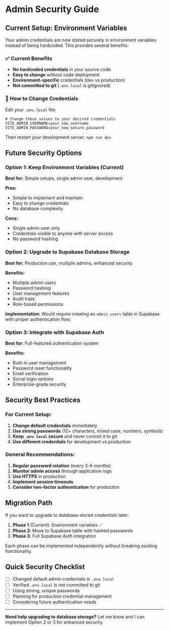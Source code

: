 # Admin Security Guide

## Current Setup: Environment Variables

Your admin credentials are now stored securely in environment variables instead of being hardcoded. This provides several benefits:

### ✅ Current Benefits
- **No hardcoded credentials** in your source code
- **Easy to change** without code deployment
- **Environment-specific** credentials (dev vs production)
- **Not committed to git** (`.env.local` is gitignored)

### 🔧 How to Change Credentials

Edit your `.env.local` file:
```env
# Change these values to your desired credentials
VITE_ADMIN_USERNAME=your_new_username
VITE_ADMIN_PASSWORD=your_new_secure_password
```

Then restart your development server: `npm run dev`

## Future Security Options

### Option 1: Keep Environment Variables (Current)
**Best for:** Simple setups, single admin user, development

**Pros:**
- Simple to implement and maintain
- Easy to change credentials
- No database complexity

**Cons:**
- Single admin user only
- Credentials visible to anyone with server access
- No password hashing

### Option 2: Upgrade to Supabase Database Storage
**Best for:** Production use, multiple admins, enhanced security

**Benefits:**
- Multiple admin users
- Password hashing
- User management features
- Audit trails
- Role-based permissions

**Implementation:** Would require creating an `admin_users` table in Supabase with proper authentication flow.

### Option 3: Integrate with Supabase Auth
**Best for:** Full-featured authentication system

**Benefits:**
- Built-in user management
- Password reset functionality
- Email verification
- Social login options
- Enterprise-grade security

## Security Best Practices

### For Current Setup:
1. **Change default credentials** immediately
2. **Use strong passwords** (12+ characters, mixed case, numbers, symbols)
3. **Keep `.env.local` secure** and never commit it to git
4. **Use different credentials** for development vs production

### General Recommendations:
1. **Regular password rotation** (every 3-6 months)
2. **Monitor admin access** through application logs
3. **Use HTTPS** in production
4. **Implement session timeouts**
5. **Consider two-factor authentication** for production

## Migration Path

If you want to upgrade to database-stored credentials later:

1. **Phase 1** (Current): Environment variables ✅
2. **Phase 2**: Move to Supabase table with hashed passwords
3. **Phase 3**: Full Supabase Auth integration

Each phase can be implemented independently without breaking existing functionality.

## Quick Security Checklist

- [ ] Changed default admin credentials in `.env.local`
- [ ] Verified `.env.local` is not committed to git
- [ ] Using strong, unique passwords
- [ ] Planning for production credential management
- [ ] Considering future authentication needs

---

**Need help upgrading to database storage?** Let me know and I can implement Option 2 or 3 for enhanced security.
